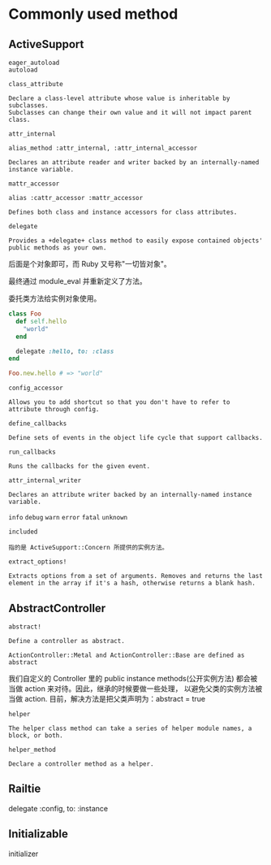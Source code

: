 # Commonly used method

## ActiveSupport

`eager_autoload`<br>
`autoload`

`class_attribute`

```
Declare a class-level attribute whose value is inheritable by subclasses.
Subclasses can change their own value and it will not impact parent class.
```

`attr_internal`

```
alias_method :attr_internal, :attr_internal_accessor

Declares an attribute reader and writer backed by an internally-named instance variable.
```

`mattr_accessor`

```
alias :cattr_accessor :mattr_accessor

Defines both class and instance accessors for class attributes.
```

`delegate`

```
Provides a +delegate+ class method to easily expose contained objects' public methods as your own.
```

后面是个对象即可，而 Ruby 又号称"一切皆对象"。

最终通过 module_eval 并重新定义了方法。

委托类方法给实例对象使用。

```ruby
class Foo
  def self.hello
    "world"
  end

  delegate :hello, to: :class
end

Foo.new.hello # => "world"
```

`config_accessor`

```
Allows you to add shortcut so that you don't have to refer to attribute through config.
```

`define_callbacks`

```
Define sets of events in the object life cycle that support callbacks.
```

`run_callbacks`

```
Runs the callbacks for the given event.
```

`attr_internal_writer`

```
Declares an attribute writer backed by an internally-named instance variable.
```

`info` `debug` `warn` `error` `fatal` `unknown`


`included`

```
指的是 ActiveSupport::Concern 所提供的实例方法。
```

`extract_options!`

```
Extracts options from a set of arguments. Removes and returns the last element in the array if it's a hash, otherwise returns a blank hash.
```

## AbstractController

`abstract!`

```
Define a controller as abstract.

ActionController::Metal and ActionController::Base are defined as abstract
```

我们自定义的 Controller 里的 public instance methods(公开实例方法) 都会被当做 action 来对待。因此，继承的时候要做一些处理，
以避免父类的实例方法被当做 action. 目前，解决方法是把父类声明为：abstract = true

`helper`

```
The helper class method can take a series of helper module names, a block, or both.
```

`helper_method`

```
Declare a controller method as a helper.
```

## Railtie

delegate :config, to: :instance

## Initializable

initializer

